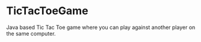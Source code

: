 # TicTacToeGame
Java based Tic Tac Toe game where you can play against another player on the same computer.
